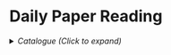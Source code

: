 # Daily Paper Reading

<details><summary><em>Catalogue (Click to expand)</em></summary>

<br>

- Detection
    - Video
        - [Memory Mechanism](Detection/Video/memory_mechanism_in_video_detection.md)
    - Single Frame Detector
        - [Faster RCNN](Detection/Single%20Frame%20Detector/FasterRCNN.md)
        - [YOLOv1](Detection/Single%20Frame%20Detector/YOLOv1.md)
        - [OHEM](Detection/Single%20Frame%20Detector/OHEM.md)
        - [SSD](Detection/Single%20Frame%20Detector/SSD.md)
- Vision-Language Model
    - General Task
    - Application
        - [Medical Image](Vision%20Language%20Model/Application/medical_image.md)

</details>

